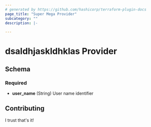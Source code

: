 ```yaml
---
# generated by https://github.com/hashicorp/terraform-plugin-docs
page_title: "Super Mega Provider"
subcategory: ""
description: |-
  
---
```


# dsaldhjaskldhklas Provider





<!-- schema generated by tfplugindocs -->
## Schema

### Required

- **user_name** (String) User name identifier

## Contributing

I trust that's it!

